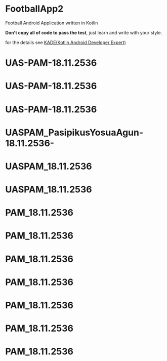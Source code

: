 # FootballApp2
Football Android Application written in Kotlin

**Don't copy all of code to pass the test**, just learn and write with your style.

for the details see
[KADE(Kotlin Android Developer Expert)](https://www.dicoding.com/academies/55?course_ref=b9f73bc76387f01725c57996)
# UAS-PAM-18.11.2536
# UAS-PAM-18.11.2536
# UAS-PAM-18.11.2536
# UASPAM_PasipikusYosuaAgun-18.11.2536-
# UASPAM_18.11.2536
# UASPAM_18.11.2536
# PAM_18.11.2536
# PAM_18.11.2536
# PAM_18.11.2536
# PAM_18.11.2536
# PAM_18.11.2536
# PAM_18.11.2536
# PAM_18.11.2536
